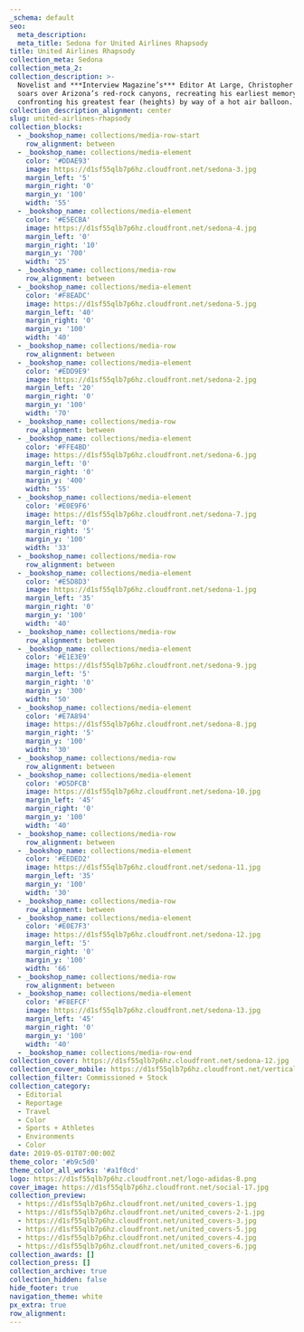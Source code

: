 ```yaml
---
_schema: default
seo:
  meta_description: 
  meta_title: Sedona for United Airlines Rhapsody
title: United Airlines Rhapsody
collection_meta: Sedona
collection_meta_2:
collection_description: >-
  Novelist and ***Interview Magazine’s*** Editor At Large, Christopher Bollen
  soars over Arizona’s red-rock canyons, recreating his earliest memory and
  confronting his greatest fear (heights) by way of a hot air balloon.
collection_description_alignment: center
slug: united-airlines-rhapsody
collection_blocks:
  - _bookshop_name: collections/media-row-start
    row_alignment: between
  - _bookshop_name: collections/media-element
    color: '#DDAE93'
    image: https://d1sf55qlb7p6hz.cloudfront.net/sedona-3.jpg
    margin_left: '5'
    margin_right: '0'
    margin_y: '100'
    width: '55'
  - _bookshop_name: collections/media-element
    color: '#E5ECBA'
    image: https://d1sf55qlb7p6hz.cloudfront.net/sedona-4.jpg
    margin_left: '0'
    margin_right: '10'
    margin_y: '700'
    width: '25'
  - _bookshop_name: collections/media-row
    row_alignment: between
  - _bookshop_name: collections/media-element
    color: '#F8EADC'
    image: https://d1sf55qlb7p6hz.cloudfront.net/sedona-5.jpg
    margin_left: '40'
    margin_right: '0'
    margin_y: '100'
    width: '40'
  - _bookshop_name: collections/media-row
    row_alignment: between
  - _bookshop_name: collections/media-element
    color: '#EDD9E9'
    image: https://d1sf55qlb7p6hz.cloudfront.net/sedona-2.jpg
    margin_left: '20'
    margin_right: '0'
    margin_y: '100'
    width: '70'
  - _bookshop_name: collections/media-row
    row_alignment: between
  - _bookshop_name: collections/media-element
    color: '#FFE4BD'
    image: https://d1sf55qlb7p6hz.cloudfront.net/sedona-6.jpg
    margin_left: '0'
    margin_right: '0'
    margin_y: '400'
    width: '55'
  - _bookshop_name: collections/media-element
    color: '#E0E9F6'
    image: https://d1sf55qlb7p6hz.cloudfront.net/sedona-7.jpg
    margin_left: '0'
    margin_right: '5'
    margin_y: '100'
    width: '33'
  - _bookshop_name: collections/media-row
    row_alignment: between
  - _bookshop_name: collections/media-element
    color: '#E5D8D3'
    image: https://d1sf55qlb7p6hz.cloudfront.net/sedona-1.jpg
    margin_left: '35'
    margin_right: '0'
    margin_y: '100'
    width: '40'
  - _bookshop_name: collections/media-row
    row_alignment: between
  - _bookshop_name: collections/media-element
    color: '#E1E3E9'
    image: https://d1sf55qlb7p6hz.cloudfront.net/sedona-9.jpg
    margin_left: '5'
    margin_right: '0'
    margin_y: '300'
    width: '50'
  - _bookshop_name: collections/media-element
    color: '#E7A894'
    image: https://d1sf55qlb7p6hz.cloudfront.net/sedona-8.jpg
    margin_right: '5'
    margin_y: '100'
    width: '30'
  - _bookshop_name: collections/media-row
    row_alignment: between
  - _bookshop_name: collections/media-element
    color: '#D5DFCB'
    image: https://d1sf55qlb7p6hz.cloudfront.net/sedona-10.jpg
    margin_left: '45'
    margin_right: '0'
    margin_y: '100'
    width: '40'
  - _bookshop_name: collections/media-row
    row_alignment: between
  - _bookshop_name: collections/media-element
    color: '#EEDED2'
    image: https://d1sf55qlb7p6hz.cloudfront.net/sedona-11.jpg
    margin_left: '35'
    margin_y: '100'
    width: '30'
  - _bookshop_name: collections/media-row
    row_alignment: between
  - _bookshop_name: collections/media-element
    color: '#E0E7F3'
    image: https://d1sf55qlb7p6hz.cloudfront.net/sedona-12.jpg
    margin_left: '5'
    margin_right: '0'
    margin_y: '100'
    width: '66'
  - _bookshop_name: collections/media-row
    row_alignment: between
  - _bookshop_name: collections/media-element
    color: '#F8EFCF'
    image: https://d1sf55qlb7p6hz.cloudfront.net/sedona-13.jpg
    margin_left: '45'
    margin_right: '0'
    margin_y: '100'
    width: '40'
  - _bookshop_name: collections/media-row-end
collection_cover: https://d1sf55qlb7p6hz.cloudfront.net/sedona-12.jpg
collection_cover_mobile: https://d1sf55qlb7p6hz.cloudfront.net/verticalcovers-34.jpg
collection_filter: Commissioned + Stock
collection_category:
  - Editorial
  - Reportage
  - Travel
  - Color
  - Sports + Athletes
  - Environments
  - Color
date: 2019-05-01T07:00:00Z
theme_color: '#b9c5d0'
theme_color_all_works: '#a1f0cd'
logo: https://d1sf55qlb7p6hz.cloudfront.net/logo-adidas-8.png
cover_image: https://d1sf55qlb7p6hz.cloudfront.net/social-17.jpg
collection_preview:
  - https://d1sf55qlb7p6hz.cloudfront.net/united_covers-1.jpg
  - https://d1sf55qlb7p6hz.cloudfront.net/united_covers-2-1.jpg
  - https://d1sf55qlb7p6hz.cloudfront.net/united_covers-3.jpg
  - https://d1sf55qlb7p6hz.cloudfront.net/united_covers-5.jpg
  - https://d1sf55qlb7p6hz.cloudfront.net/united_covers-4.jpg
  - https://d1sf55qlb7p6hz.cloudfront.net/united_covers-6.jpg
collection_awards: []
collection_press: []
collection_archive: true
collection_hidden: false
hide_footer: true
navigation_theme: white
px_extra: true
row_alignment:
---
```

